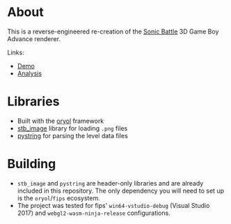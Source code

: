 # About
This is a reverse-engineered re-creation of the [Sonic Battle](https://en.wikipedia.org/wiki/Sonic_Battle) 3D Game Boy Advance renderer.

Links:
* [Demo](https://fouramgames.com/demo/battle/BattleApp.html)
* [Analysis](https://fouramgames.com/blog/sonic-battle-renderer)

# Libraries
* Built with the [oryol](https://github.com/floooh/oryol) framework
* [stb_image](https://github.com/nothings/stb) library for loading `.png` files
* [pystring](https://github.com/imageworks/pystring) for parsing the level data files

# Building
* `stb_image` and `pystring` are header-only libraries and are already included in this repository. The only dependency you will need to set up is the `oryol`/`fips` ecosystem.
* The project was tested for fips' `win64-vstudio-debug` (Visual Studio 2017) and `webgl2-wasm-ninja-release` configurations.
